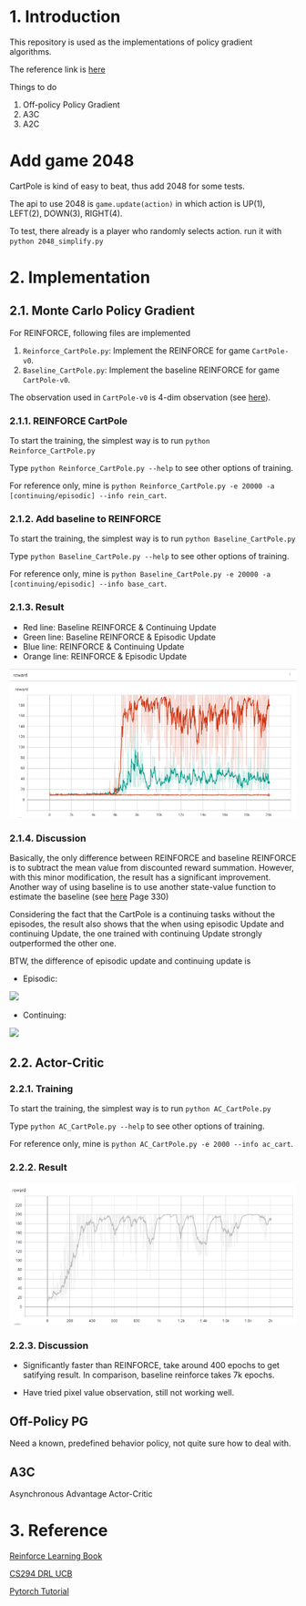 # 1. Introduction

This repository is used as the implementations of policy gradient algorithms. 

The reference link is [here](https://lilianweng.github.io/lil-log/2018/04/08/policy-gradient-algorithms.html)

Things to do 

1. Off-policy Policy Gradient
1. A3C
1. A2C

# Add game 2048 
CartPole is kind of easy to beat, thus add 2048 for some tests.

The api to use 2048 is `game.update(action)` in which action is UP(1), LEFT(2), DOWN(3), RIGHT(4).

To test, there already is a player who randomly selects action. run it with `python 2048_simplify.py`


# 2. Implementation

## 2.1. Monte Carlo Policy Gradient

For REINFORCE, following files are implemented
1. `Reinforce_CartPole.py`: Implement the REINFORCE for game `CartPole-v0`. 
1. `Baseline_CartPole.py`: Implement the baseline REINFORCE for game `CartPole-v0`.

The observation used in `CartPole-v0` is 4-dim observation (see [here](https://github.com/openai/gym/wiki/CartPole-v0)).

### 2.1.1. REINFORCE CartPole
To start the training, the simplest way is to run `python Reinforce_CartPole.py`

Type `python Reinforce_CartPole.py --help` to see other options of training.

For reference only, mine is `python Reinforce_CartPole.py -e 20000 -a [continuing/episodic] --info rein_cart`.

### 2.1.2. Add baseline to REINFORCE

To start the training, the simplest way is to run `python Baseline_CartPole.py`

Type `python Baseline_CartPole.py --help` to see other options of training.

For reference only, mine is `python Baseline_CartPole.py -e 20000 -a [continuing/episodic] --info base_cart`.

### 2.1.3. Result

* Red line: Baseline REINFORCE & Continuing Update
* Green line: Baseline REINFORCE & Episodic Update
* Blue line: REINFORCE & Continuing Update
* Orange line: REINFORCE & Episodic Update

![REINFORCE_RESULT](./img/REINFORCE_CART.png)

### 2.1.4. Discussion

Basically, the only difference between REINFORCE and baseline REINFORCE is to subtract the mean value from discounted reward summation. However, with this minor modification, the result has a significant improvement. Another way of using baseline is to use another state-value function to estimate the baseline (see [here](http://incompleteideas.net/book/RLbook2018.pdf) Page 330) 

Considering the fact that the CartPole is a continuing tasks without the episodes, the result also shows that the when using episodic Update and continuing Update, the one trained with continuing Update strongly outperformed the other one.

BTW, the difference of episodic update and continuing update is

* Episodic: 

![](http://latex.codecogs.com/gif.latex?\mathbf{\theta}\leftarrow\mathbf{\theta}+\alpha\gamma^t(\sum_{k=t+1}^{T}\gamma^{k-t-1}r_k)\nabla\ln\pi(A_t|S_t,\mathbf{\theta}))

* Continuing: 

![](http://latex.codecogs.com/gif.latex?\mathbf{\theta}\leftarrow\mathbf{\theta}+\alpha(\sum_{k=t+1}^{T}\gamma^{k-t-1}r_k)\nabla\ln\pi(A_t|S_t,\mathbf{\theta}))


## 2.2. Actor-Critic

### 2.2.1. Training

To start the training, the simplest way is to run `python AC_CartPole.py`

Type `python AC_CartPole.py --help` to see other options of training.

For reference only, mine is `python AC_CartPole.py -e 2000 --info ac_cart`.

### 2.2.2. Result
![AC_RESULT](./img/AC_CART.PNG)

### 2.2.3. Discussion

* Significantly faster than REINFORCE, take around 400 epochs to get satifying result. In comparison, baseline reinforce takes 7k epochs.

* Have tried pixel value observation, still not working well.

## Off-Policy PG

Need a known, predefined behavior policy, not quite sure how to deal with.

## A3C

Asynchronous Advantage Actor-Critic


# 3. Reference
[Reinforce Learning Book](http://incompleteideas.net/book/RLbook2018.pdf)

[CS294 DRL UCB](http://rail.eecs.berkeley.edu/deeprlcourse-fa17/)

[Pytorch Tutorial](https://pytorch.org/tutorials/intermediate/reinforcement_q_learning.html) 